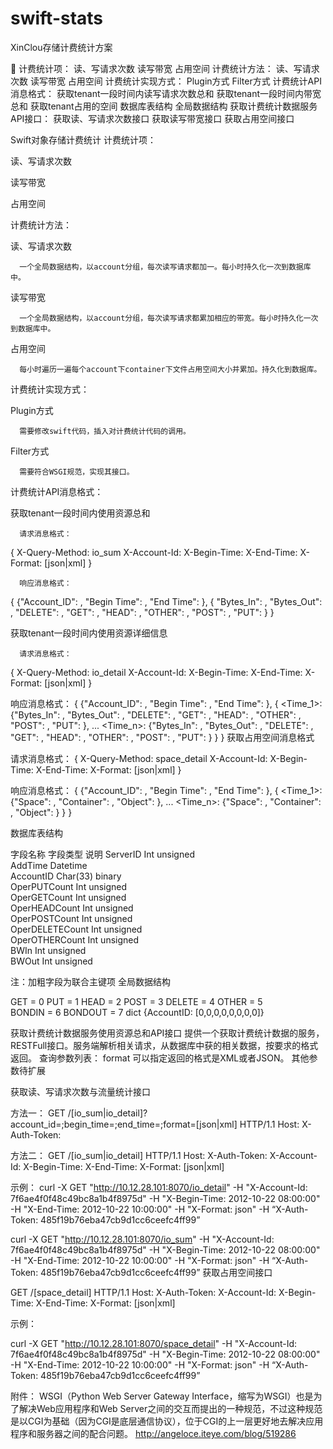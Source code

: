 swift-stats
===========

XinClou存储计费统计方案
 
  
  
  
 计费统计项：
 读、写请求次数
 读写带宽
 占用空间
 计费统计方法：
 读、写请求次数
 读写带宽
 占用空间
 计费统计实现方式：
 Plugin方式
 Filter方式
 计费统计API消息格式：
 获取tenant一段时间内读写请求次数总和
 获取tenant一段时间内带宽总和
 获取tenant占用的空间
 数据库表结构
 全局数据结构
 获取计费统计数据服务API接口：
 获取读、写请求次数接口
 获取读写带宽接口
 获取占用空间接口

  
  
  
  
 Swift对象存储计费统计
 计费统计项：
 
 读、写请求次数
 
 读写带宽
 
 占用空间
 
  
 计费统计方法：
 
读、写请求次数
 
      一个全局数据结构，以account分组，每次读写请求都加一。每小时持久化一次到数据库中。

读写带宽
 
      一个全局数据结构，以account分组，每次读写请求都累加相应的带宽。每小时持久化一次到数据库中。

占用空间
 
      每小时遍历一遍每个account下container下文件占用空间大小并累加。持久化到数据库。
  
 计费统计实现方式：
 
 Plugin方式
 
      需要修改swift代码，插入对计费统计代码的调用。
 Filter方式
 
      需要符合WSGI规范，实现其接口。
  
 计费统计API消息格式：
 
 获取tenant一段时间内使用资源总和
 
      请求消息格式：
 {
     X-Query-Method: io_sum
     X-Account-Id: <Account ID>
     X-Begin-Time: <Begin time>
     X-End-Time: <End time>
     X-Format: [json|xml]
 }
  
      响应消息格式：
 
 {
     {"Account_ID": <Account ID>, "Begin Time": <Begin time>, "End Time":  <End time>}, 
     {
         "Bytes_In": <Bytes In>,
         "Bytes_Out": <Bytes out>,
         "DELETE": <Delete count>,
         "GET": <Get count>,
         "HEAD": <Head count>,
         "OTHER": <Other op count>,
         "POST": <Post count>,
         "PUT": <Put count>
     }
 }
 
 获取tenant一段时间内使用资源详细信息
 
      请求消息格式：
 {
     X-Query-Method: io_detail
     X-Account-Id: <Account ID>
     X-Begin-Time: <Begin time>
     X-End-Time: <End time>
     X-Format: [json|xml]
 }
 
   响应消息格式：
 {
     {"Account_ID": <Account ID>, "Begin Time": <Begin time>, "End Time":  <End time>}, 
     {
         <Time_1>: {"Bytes_In": <Bytes In>, "Bytes_Out": <Bytes out>, "DELETE": <Delete count>, "GET": <Get count>, "HEAD": <Head count>, "OTHER": <Other op count>, "POST": <Post count>, "PUT": <Put count>}, 
         ...
         <Time_n>: {"Bytes_In": <Bytes In>, "Bytes_Out": <Bytes out>, "DELETE": <Delete count>, "GET": <Get count>, "HEAD": <Head count>, "OTHER": <Other op count>, "POST": <Post count>, "PUT": <Put count>}
     }
 }
 获取占用空间消息格式
 
 
 请求消息格式：
 {
     X-Query-Method: space_detail
     X-Account-Id: <Account ID>
     X-Begin-Time: <Begin time>
     X-End-Time: <End time>
     X-Format: [json|xml]
 }
 
   响应消息格式：
 {
     {"Account_ID": <Account ID>, "Begin Time": <Begin time>, "End Time":  <End time>}, 
     {
         <Time_1>: {"Space": <Space>, "Container": <Container count>, "Object": <Object count>}, 
         ...
         <Time_n>: {"Space": <Space>, "Container": <Container count>, "Object": <Object count>}
     }
 }
 
 数据库表结构
 
 字段名称  字段类型	说明
 ServerID	Int unsigned	 
 AddTime	Datetime	 
 AccountID	Char(33) binary	 
 OperPUTCount	Int unsigned	 
 OperGETCount	Int unsigned	 
 OperHEADCount	Int unsigned	 
 OperPOSTCount	Int unsigned	 
 OperDELETECount	Int unsigned	 
 OperOTHERCount	Int unsigned	 
 BWIn	Int unsigned	 
 BWOut	 Int unsigned	
 
  注：加粗字段为联合主键项
 全局数据结构
 
 GET = 0
 PUT = 1
 HEAD = 2
 POST = 3
 DELETE = 4
 OTHER = 5                                                                                                                                                 
 BONDIN = 6
 BONDOUT = 7
 dict {AccountID: [0,0,0,0,0,0,0,0]}
 
 获取计费统计数据服务使用资源总和API接口
 	提供一个获取计费统计数据的服务，RESTFull接口。服务端解析相关请求，从数据库中获的相关数据，按要求的格式返回。
 查询参数列表：
 format
 可以指定返回的格式是XML或者JSON。
 其他参数待扩展
  
 获取读、写请求次数与流量统计接口
 
   方法一：
 GET  /[io_sum|io_detail]?account_id=<AccoutId>;begin_time=<BeginTime>;end_time=<EndTime>;format=[json|xml] HTTP/1.1
 Host: <storage URL>
 X-Auth-Token: <authentication-token-key>
 
  
 方法二：
 GET  /[io_sum|io_detail] HTTP/1.1
 Host: <storage URL>
 X-Auth-Token: <authentication-token-key>
 X-Account-Id: <AcountId>
 X-Begin-Time: <Begin Time>
 X-End-Time: <End Time>
 X-Format: [json|xml]
 
 
 
 示例：
 curl -X GET "http://10.12.28.101:8070/io_detail" -H "X-Account-Id: 7f6ae4f0f48c49bc8a1b4f8975d" -H "X-Begin-Time: 2012-10-22 08:00:00" -H "X-End-Time: 2012-10-22 10:00:00" -H "X-Format: json" -H “X-Auth-Token: 485f19b76eba47cb9d1cc6ceefc4ff99”
 
 curl -X GET "http://10.12.28.101:8070/io_sum" -H "X-Account-Id: 7f6ae4f0f48c49bc8a1b4f8975d" -H "X-Begin-Time: 2012-10-22 08:00:00" -H "X-End-Time: 2012-10-22 10:00:00" -H "X-Format: json" -H “X-Auth-Token: 485f19b76eba47cb9d1cc6ceefc4ff99”
 获取占用空间接口
 
  
 GET  /[space_detail] HTTP/1.1
 Host: <storage URL>
 X-Auth-Token: <authentication-token-key>
 X-Account-Id: <AcountId>
 X-Begin-Time: <Begin Time>
 X-End-Time: <End Time>
 X-Format: [json|xml]
 
 
  示例：
 
 curl -X GET "http://10.12.28.101:8070/space_detail" -H "X-Account-Id: 7f6ae4f0f48c49bc8a1b4f8975d" -H "X-Begin-Time: 2012-10-22 08:00:00" -H "X-End-Time: 2012-10-22 10:00:00" -H "X-Format: json" -H “X-Auth-Token: 485f19b76eba47cb9d1cc6ceefc4ff99”
 
 附件：
 WSGI（Python Web Server Gateway Interface，缩写为WSGI）也是为了解决Web应用程序和Web Server之间的交互而提出的一种规范，不过这种规范是以CGI为基础（因为CGI是底层通信协议），位于CGI的上一层更好地去解决应用程序和服务器之间的配合问题。
 http://angeloce.iteye.com/blog/519286
  
  